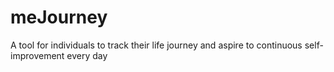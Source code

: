 # meJourney
A tool for individuals to track their life journey and aspire to continuous self-improvement every day
